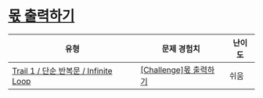 # [몫 출력하기](https://www.codetree.ai/trails/complete/curated-cards/challenge-print-share)

|유형|문제 경험치|난이도|
|---|---|---|
|[Trail 1 / 단순 반복문 / Infinite Loop](https://www.codetree.ai/trail-info/novice-low/)|[[Challenge]몫 출력하기](https://www.codetree.ai/trails/complete/curated-cards/challenge-print-share/)|쉬움|

